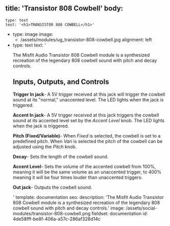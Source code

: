 title: 'Transistor 808 Cowbell'
body:
  -
    type: text
    text: '<h1>TRANSISTOR 808 COWBELL</h1>'
  -
    type: image
    image:
      - /assets/modules/ug_transistor-808-cowbell.jpg
    alignment: left
  -
    type: text
    text: '<p>The Misfit Audio Transistor 808 Cowbell module is a synthesized recreation of the legendary 808 cowbell sound with pitch and decay controls.</p><h2>Inputs, Outputs, and Controls</h2><p><strong>Trigger In jack</strong>- A 5V trigger received at this jack will trigger the cowbell sound at its "normal," unaccented level. The LED lights when the jack is triggered.&nbsp;</p><p><strong>Accent In jack</strong>- A 5V trigger received at this jack triggers the cowbell sound at its accented level set by the <em>Accent Level</em> knob. The LED lights when the jack is triggered.&nbsp;</p><p><strong>Pitch (Fixed/Variable)</strong>- When <em>Fixed </em>is selected, the cowbell is set to a predefined pitch. When <em>Vari</em> is selected the pitch of the cowbell can be adjusted using the <em>Pitch</em> knob.&nbsp;</p><p><strong>Decay</strong>- Sets the length of the cowbell sound.&nbsp;</p><p><strong>Accent Level</strong>- Sets the volume of the accented cowbell from 100%, meaning it will be the same volume as an unaccented trigger, to 400% meaning it will be four times louder than unaccented triggers.</p><p><strong>Out jack</strong>- Outputs the cowbell sound.&nbsp;</p>'
template: documentation
seo:
  description: 'The Misfit Audio Transistor 808 Cowbell module is a synthesized recreation of the legendary 808 cowbell sound with pitch and decay controls.'
  image: /assets/social-modules/transistor-808-cowbell.png
fieldset: documentation
id: 4de58fff-be8f-406a-a57c-286af328d14c
